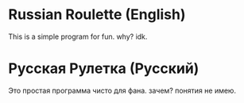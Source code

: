 # Russian Roulette (English)

This is a simple program for fun.
why? idk.

# Русская Рулетка (Русский)

Это простая программа чисто для фана.
зачем? понятия не имею.
